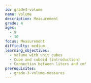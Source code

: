 ```yaml
---
id: grade4-volume
name: Volume
description: Measurement
grade: 4
ages:
  - 9
  - 10
focus: Measurement
difficulty: medium
learning_objectives:
  - Volume with unit cubes
  - Cube and cuboid (introduction)
  - Connection between liters and cm³
prerequisites:
  - grade-3-volume-measures
---
```

